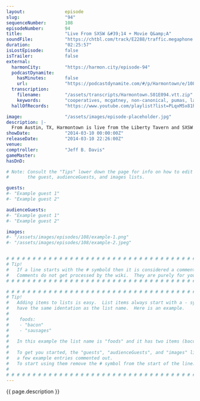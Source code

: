 ```yaml
---
layout:               episode
slug:                 "94"
sequenceNumber:       108
episodeNumber:        94
title:                "Live From SXSW &#39;14 + Movie Q&amp;A"
soundFile:            "https://chtbl.com/track/E2288/traffic.megaphone.fm/STA7536468874.mp3?updated=1556133349"
duration:             "02:25:57"
isLostEpisode:        false
isTrailer:            false
external:
  harmonCity:         "https://harmon.city/episode-94"
  podcastDynamite:
    hasMinutes:       false
    url:              "https://podcastdynamite.com/#/p/Harmontown/e/108/94"
  transcription:
    filename:         "/assets/transcripts/Harmontown.S01E094.vtt.zip"
    keywords:         "cooperatives, mcgatney, non-canonical, pumas, lamar, xl, saffron, 650, cooperative, m&m's, badges, puma, berkley, skaldor, sorrow, meredith, ladders, corrections, m&m, bitcoin, carrie, ladder, forged, brendan, injustice"
  hallOfRecords:      "https://www.youtube.com/playlist?list=PLqxM5x81hNOYHBUC8_ob1mHSycTEOTNcr"

image:                "/assets/images/episode-placeholder.jpg"
description: |-
  From Austin, TX, Harmontown is live from the Liberty Tavern and SXSW. Bonus audio from the Q & A following the premiere of the "Harmontown" documentary.
showDate:             "2014-03-10 00:00:00Z"
releaseDate:          "2014-03-10 22:26:00Z"
venue:                
comptroller:          "Jeff B. Davis"
gameMaster:           
hasDnD:               

# Note: Consult the "Tips" lower down the page for info on how to edit
#       the guest, audienceGuests, and images lists.

guests:
#- "Example guest 1"
#- "Example guest 2"

audienceGuests:
#- "Example guest 1"
#- "Example guest 2"

images:
#- "/assets/images/episodes/108/example-1.png"
#- "/assets/images/episodes/108/example-2.jpeg"


# # # # # # # # # # # # # # # # # # # # # # # # # # # # # # # # # # # # # # # # # # # # #
# Tip!
#   If a line starts with the # symbold then it is considered a comment.
#   Comments do not get processed by the wiki.  They are purely for your information.
# # # # # # # # # # # # # # # # # # # # # # # # # # # # # # # # # # # # # # # # # # # # #

# # # # # # # # # # # # # # # # # # # # # # # # # # # # # # # # # # # # # # # # # # # # #
# Tip!
#   Adding items to lists is easy.  List items always start with a - symbol and have
#   have the same identation as the list name.  Here is an example.
#
#    foods:
#    - "bacon"
#    - "sausages"
#
#   In this example the list name is "foods" and it has two items (bacon, and sausages).
#
#   To get you started, the "guests", "audienceGuests", and "images" lists below have
#   a few example entries commented out.
#   To start using them remove the # symbol from the start of the line.
#
# # # # # # # # # # # # # # # # # # # # # # # # # # # # # # # # # # # # # # # # # # # # #
---
```


<!-- The episode description will be rendered here -->
{{ page.description }}

<!-- Add your content BELOW here -->
<!-- vvvvvvvvvvvvvvvvvvvvvvvvvvv -->




<!-- ^^^^^^^^^^^^^^^^^^^^^^^^^^^ -->
<!-- Add your content ABOVE here -->

<!-- The episode gallery will be rendered here -->
